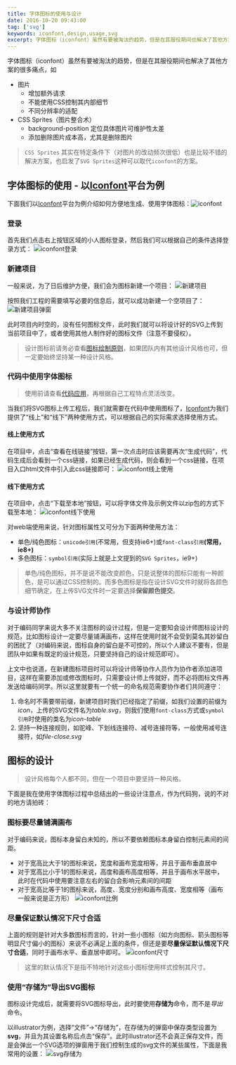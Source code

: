 ```yaml
---
title: 字体图标的使用与设计
date: 2016-10-20 09:43:00
tag: ['svg']
keywords: iconfont,design,usage,svg
excerpt: 字体图标（iconfont）虽然有要被淘汰的趋势，但是在其服役期间也解决了其他方案的很多痛点，虽然不建议继续使用字体图标了，但如果有维护老项目的需求可以看一看。
---
```


[iconfont-url]: https://www.iconfont.cn

字体图标（iconfont）虽然有要被淘汰的趋势，但是在其服役期间也解决了其他方案的很多痛点，如

- 图片
  - 增加额外请求
  - 不能使用CSS控制其内部细节
  - 不同分辨率的适配
- CSS Sprites（图片整合术）
  - background-position 定位具体图片可维护性太差
  - 添加删除图片成本高，尤其是删除图片

> `CSS Sprites` 其实在特定条件下（对图片的改动频次很低）也是比较不错的解决方案，也启发了`SVG Sprites`这种可以取代`iconfont`的方案。

## 字体图标的使用 - 以[Iconfont][iconfont-url]平台为例

下面我们以[Iconfont][iconfont-url]平台为例介绍如何方便地生成、使用字体图标：![iconfont](/img/posts/iconfont/iconfont.png)

### 登录

首先我们点击右上按钮区域的小人图标登录，然后我们可以根据自己的条件选择登录方式：
![iconfont登录](/img/posts/iconfont/iconfont-login.png)

### 新建项目

一般来说，为了日后维护方便，我们会为图标新建一个项目：
![新建项目](/img/posts/iconfont/iconfont-new-project.png)

按照我们工程的需要填写必要的信息后，就可以成功新建一个空项目了：
![新建项目弹窗](/img/posts/iconfont/iconfont-new-project-popup.png)

此时项目内时空的，没有任何图标文件，此时我们就可以将设计好的SVG上传到当前项目中了，或者使用其他人制作好的图标文件（注意不要侵权）。

> 设计图标前请务必查看[图标绘制原则](https://www.iconfont.cn/help/detail?helptype=about)，如果团队内有其他设计风格也可，但一定要始终坚持某一种设计风格。

### 代码中使用字体图标

> 使用前请查看[代码应用](https://www.iconfont.cn/help/detail?helptype=code)，再根据自己工程特点灵活改变。

当我们将SVG图标上传工程后，我们就需要在代码中使用图标了，[Iconfont][iconfont-url]为我们提供了“线上”和“线下”两种使用方式，可以根据自己的实际需求选择使用方式。

#### 线上使用方式

在项目中，点击“查看在线链接”按钮，第一次点击时应该需要再次“生成代码”，代码生成后会看到一个css链接，如果已经生成代码，则会看到一个css链接，在项目入口html文件中引入此css链接即可：
![iconfont线上使用](/img/posts/iconfont/iconfont-online.png)

#### 线下使用方式

在项目中，点击“下载至本地”按钮，可以将字体文件及示例文件以zip包的方式下载至本地：
![iconfont线下使用](/img/posts/iconfont/iconfont-download.png)

对web端使用来说，针对图标属性又可分为下面两种使用方法：

- 单色/纯色图标：`unicode引用`(不常用，但支持ie6+)或`font-class引用`**(常用，ie8+)**
- 多色图标：`symbol引用`(实际上就是上文提到的`SVG Sprites`，ie9+)

> 单色/纯色图标，并不是说不能改变颜色，只是说整体的图标只能有一种颜色，是可以通过CSS控制的。而多色图标是指在设计SVG文件时就将各颜色细节确定，在上传SVG文件时一定要选择**保留颜色提交**。

### 与设计师协作

对于编码同学来说大多不关注图标的设计过程，但是一定要知会设计师图标设计的规范，比如图标设计一定要尽量铺满画布，这样在使用时就不会受到莫名其妙留白的困扰了（对编码来说，图标自身的留白是不可控的，所以个人建议不要有，但是团队中如果有既定的设计规范，只要坚持自己的设计规范即可）。

上文中也说道，在新建图标项目时可以将设计师等协作人员作为协作者添加进项目，这样在需要添加或修改图标时，只需要设计师上传就好，而不必将图标文件再发送给编码同学。所以这里就要有一个统一的命名规范需要协作者们共同遵守：

1. 命名时不需要带前缀，新建项目时我们已经指定了前缀，如我们设置的前缀为*icon*，上传的SVG文件名为*table.svg*，则我们使用`font-class`方式或`symbol引用`时使用的类名为*icon-table*
2. 坚持一种连接规则，如驼峰、下划线连接符、减号连接符等，一般使用减号连接符，如*file-close.svg*

## 图标的设计

> 设计风格每个人都不同，但在一个项目中要坚持一种风格。

下面是我在使用字体图标过程中总结出的一些设计注意点，作为代码狗，说的不对的地方请拍砖：

### 图标要尽量铺满画布

对于编码来说，图标本身留白未知的，所以不要依赖图标本身留白控制元素间的间距。

- 对于宽高比大于1的图标来说，宽度和画布宽度相等，并且于画布垂直居中
- 对于宽高比小于1的图标来说，高度和画布高度相等，并且于画布水平居中，此时在代码中使用要注意左右的留白会影响元素间的间距
- 对于宽高比等于1的图标来说，高度、宽度分别和画布高度、宽度相等（画布一般来说是正方形）
![iconfont比例](/img/posts/iconfont/iconfont-wh-ratio.png)

### 尽量保证默认情况下尺寸合适

上面的规则是针对大多数图标而言的，针对一些小图标（如方向图标、箭头图标等明显尺寸偏小的图标）来说不必满足上面的条件，但还是要**尽量保证默认情况下尺寸合适**，同时于画布水平、垂直居中即可。
![iconfont尺寸](/img/posts/iconfont/iconfont-small-icon.png)

> 这里的默认情况下是指不特地针对这些小图标使用样式控制其尺寸。

### 使用“存储为”导出SVG图标

图标设计完成后，就需要将SVG图标导出，此时要使用**存储为**命令，而不是*导出*命令。

以illustrator为例，选择“文件”->“存储为”，在存储为的弹窗中保存类型设置为**svg**，并且为其设置名称后点击“保存”。此时illustrator还不会真正保存文件，而是会弹出一个SVG选项的弹窗用于我们控制生成的svg文件的某些属性，下面是我常用的设置：
![svg存储为](/img/posts/iconfont/iconfont-svg-save-as.png)
